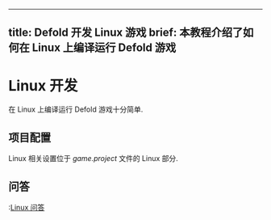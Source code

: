
---
title: Defold 开发 Linux 游戏
brief: 本教程介绍了如何在 Linux 上编译运行 Defold 游戏
---

# Linux 开发

在 Linux 上编译运行 Defold 游戏十分简单.

## 项目配置

Linux 相关设置位于 *game.project* 文件的 Linux 部分.

## 问答
:[Linux 问答](../shared/linux-faq.md)
